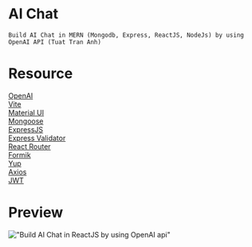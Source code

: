 # AI Chat

    Build AI Chat in MERN (Mongodb, Express, ReactJS, NodeJs) by using OpenAI API (Tuat Tran Anh)

# Resource

[OpenAI](https://platform.openai.com/)<br>
[Vite](https://vitejs.dev/)<br>
[Material UI](https://create-react-app.dev/)<br>
[Mongoose](https://mongoosejs.com/)<br>
[ExpressJS](https://expressjs.com/)<br>
[Express Validator](https://express-validator.github.io/docs/)<br>
[React Router](https://reactrouter.com/)<br>
[Formik](https://formik.org/)<br>
[Yup](https://github.com/jquense/yup/)<br>
[Axios](https://axios-http.com/)<br>
[JWT](https://github.com/auth0/node-jsonwebtoken)<br>

# Preview

!["Build AI Chat in ReactJS by using OpenAI api"](https://user-images.githubusercontent.com/67447840/219851396-cab76cc9-47c8-4322-9077-312cb34e765f.gif "Build AI Chat in ReactJS by using OpenAI api")
